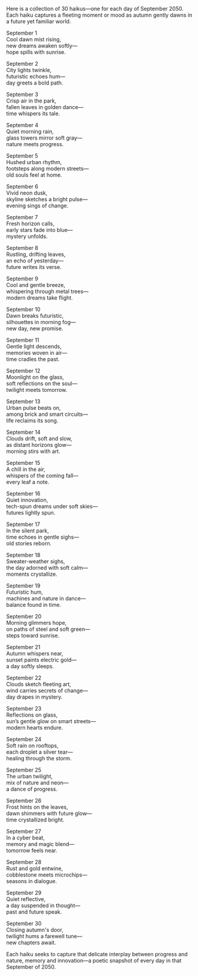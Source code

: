 Here is a collection of 30 haikus—one for each day of September 2050. Each haiku captures a fleeting moment or mood as autumn gently dawns in a future yet familiar world.

September 1  
Cool dawn mist rising,  
new dreams awaken softly—  
hope spills with sunrise.  

September 2  
City lights twinkle,  
futuristic echoes hum—  
day greets a bold path.  

September 3  
Crisp air in the park,  
fallen leaves in golden dance—  
time whispers its tale.  

September 4  
Quiet morning rain,  
glass towers mirror soft gray—  
nature meets progress.  

September 5  
Hushed urban rhythm,  
footsteps along modern streets—  
old souls feel at home.  

September 6  
Vivid neon dusk,  
skyline sketches a bright pulse—  
evening sings of change.  

September 7  
Fresh horizon calls,  
early stars fade into blue—  
mystery unfolds.  

September 8  
Rustling, drifting leaves,  
an echo of yesterday—  
future writes its verse.  

September 9  
Cool and gentle breeze,  
whispering through metal trees—  
modern dreams take flight.  

September 10  
Dawn breaks futuristic,  
silhouettes in morning fog—  
new day, new promise.  

September 11  
Gentle light descends,  
memories woven in air—  
time cradles the past.  

September 12  
Moonlight on the glass,  
soft reflections on the soul—  
twilight meets tomorrow.  

September 13  
Urban pulse beats on,  
among brick and smart circuits—  
life reclaims its song.  

September 14  
Clouds drift, soft and slow,  
as distant horizons glow—  
morning stirs with art.  

September 15  
A chill in the air,  
whispers of the coming fall—  
every leaf a note.  

September 16  
Quiet innovation,  
tech-spun dreams under soft skies—  
futures lightly spun.  

September 17  
In the silent park,  
time echoes in gentle sighs—  
old stories reborn.  

September 18  
Sweater-weather sighs,  
the day adorned with soft calm—  
moments crystallize.  

September 19  
Futuristic hum,  
machines and nature in dance—  
balance found in time.  

September 20  
Morning glimmers hope,  
on paths of steel and soft green—  
steps toward sunrise.  

September 21  
Autumn whispers near,  
sunset paints electric gold—  
a day softly sleeps.  

September 22  
Clouds sketch fleeting art,  
wind carries secrets of change—  
day drapes in mystery.  

September 23  
Reflections on glass,  
sun’s gentle glow on smart streets—  
modern hearts endure.  

September 24  
Soft rain on rooftops,  
each droplet a silver tear—  
healing through the storm.  

September 25  
The urban twilight,  
mix of nature and neon—  
a dance of progress.  

September 26  
Frost hints on the leaves,  
dawn shimmers with future glow—  
time crystallized bright.  

September 27  
In a cyber beat,  
memory and magic blend—  
tomorrow feels near.  

September 28  
Rust and gold entwine,  
cobblestone meets microchips—  
seasons in dialogue.  

September 29  
Quiet reflective,  
a day suspended in thought—  
past and future speak.  

September 30  
Closing autumn's door,  
twilight hums a farewell tune—  
new chapters await.

Each haiku seeks to capture that delicate interplay between progress and nature, memory and innovation—a poetic snapshot of every day in that September of 2050.
